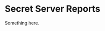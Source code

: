 [title]: # (Secret Server Reports)
[tags]: # (XXX)
[priority]: # (6600)
# Secret Server Reports
Something here.
